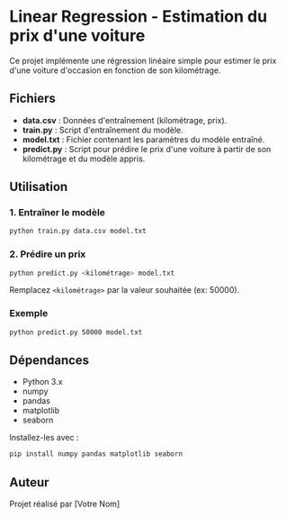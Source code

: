 # Linear Regression - Estimation du prix d'une voiture

Ce projet implémente une régression linéaire simple pour estimer le prix d'une voiture d'occasion en fonction de son kilométrage.

## Fichiers

- **data.csv** : Données d'entraînement (kilométrage, prix).
- **train.py** : Script d'entraînement du modèle.
- **model.txt** : Fichier contenant les paramètres du modèle entraîné.
- **predict.py** : Script pour prédire le prix d'une voiture à partir de son kilométrage et du modèle appris.

## Utilisation

### 1. Entraîner le modèle

```bash
python train.py data.csv model.txt
```

### 2. Prédire un prix

```bash
python predict.py <kilométrage> model.txt
```

Remplacez `<kilométrage>` par la valeur souhaitée (ex: 50000).

### Exemple

```bash
python predict.py 50000 model.txt
```

## Dépendances

- Python 3.x
- numpy
- pandas
- matplotlib
- seaborn

Installez-les avec :

```bash
pip install numpy pandas matplotlib seaborn
```

## Auteur

Projet réalisé par [Votre Nom]